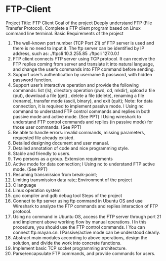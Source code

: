 # FTP-Client
Project Title: FTP Client
Goal of the project
Deeply understand FTP (File Transfer Protocol). Complete a FTP client program based on Linux command line terminal.
Basic Requirements of the project
1. The well-known port number (TCP Port 21) of FTP server is used and there is no need to 
input it. The ftp server can be identified by IP address, such as: 
./ftpcli 10.3.255.85
./ftpcli 127.0.0.1
2. FTP client connects FTP server using TCP protocol. It can receive the FTP replies
coming from server and translate it into natural language, and change the user’s 
commands into FTP command before sending.
3. Support user’s authentication by username & password, with hidden password function.
4. Support user’s interactive operation and provide the following commands:
list (ls), directory operation (pwd, cd, mkdir), upload a file (put), download a file (get) , 
delete a file (delete), renaming a file (rename), transfer mode (ascii, binary), and exit
(quit); 
Note: for data connection, it is required to implement passive mode. l Using nc command to understand FTP control commands and replies in both passive 
mode and active mode. (See PPT)
l Using wireshark to understand FTP control commands and replies (in passive mode) 
for those user commands. (See PPT)
5. Be able to handle errors: invalid commands, missing parameters, requested file already 
existed.
6. Detailed designing document and user manual.
7. Detailed annotation of code and nice programming style.
8. Stable and friendly to users.
9. Two persons as a group.
Extension requirements
1. Active mode for data connection;
l Using nc to understand FTP active mode. (See PPT)
2. Resuming transmission from break-point;
3. Limiting transmission data rate;
Environment of the project
1. C language
2. Linux operation system
3. gcc compiler and gdb debug tool
Steps of the project
1. Connect to ftp server using ftp command in Ubuntu OS and use Wireshark to analyze the
FTP commands and replies interaction of FTP protocol.
2. Using nc command in Ubuntu OS, access the FTP server through port 21 and implement
above working flow by manual operations. l In this procedure, you should use the FTP control commands.
l You can connect ftp.mayan.cn. l Passive/active mode can be understood clearly.
3. Abstract main modules according to above operations, design the solution, and divide the 
work into concrete functions.
4. Implement basic TCP socket programming architecture.
5. Parse/encapsulate FTP commands, and provide commands for users.
